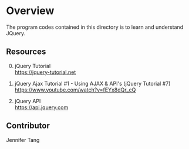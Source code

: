 # Overview #
The program codes contained in this directory is to learn and understand JQuery.  

## Resources ##
0. jQuery Tutorial  
https://jquery-tutorial.net  

1. jQuery Ajax Tutorial #1 - Using AJAX & API's (jQuery Tutorial #7)  
https://www.youtube.com/watch?v=fEYx8dQr_cQ  

2. jQuery API  
https://api.jquery.com  

## Contributor ##
Jennifer Tang  